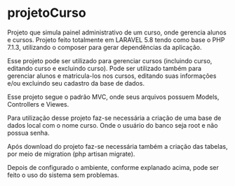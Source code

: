 # projetoCurso
Projeto que simula painel administrativo de um curso, onde gerencia alunos e cursos. Projeto feito totalmente em LARAVEL 5.8 tendo como base o PHP 7.1.3, utilizando o composer para gerar dependências da aplicação.

Esse projeto pode ser utilizado para gerenciar cursos (incluindo curso, editando curso e excluindo curso). Pode ser utilizado também para gerenciar alunos e matricula-los nos cursos, editando suas informações e/ou excluindo seu cadastro da base de dados.

Esse projeto segue o padrão MVC, onde seus arquivos possuem Models, Controllers e Viewes.

Para utilização desse projeto faz-se necessária a criação de uma base de dados local com o nome curso. Onde o usuário do banco seja root e não possua senha.

Após download do projeto faz-se necessária também a criação das tabelas, por meio de migration (php artisan migrate).

Depois de configurado o ambiente, conforme explanado acima, pode ser feito o uso do sistema sem problemas.

